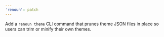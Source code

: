 ```yaml
---
'renoun': patch
---
```

Add a `renoun theme` CLI command that prunes theme JSON files in place so users can trim or minify their own themes.
